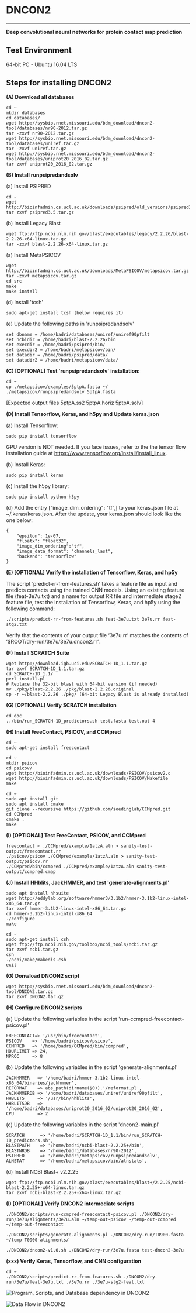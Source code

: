 # DNCON2
--------------------------------------------------------------------------------------
**Deep convolutional neural networks for protein contact map prediction**

Test Environment
--------------------------------------------------------------------------------------
64-bit PC - Ubuntu 16.04 LTS

Steps for installing DNCON2
--------------------------------------------------------------------------------------
**(A) Download all databases**  
```
cd ~  
mkdir databases  
cd databases/  
wget http://sysbio.rnet.missouri.edu/bdm_download/dncon2-tool/databases/nr90-2012.tar.gz  
tar -zxvf nr90-2012.tar.gz  
wget http://sysbio.rnet.missouri.edu/bdm_download/dncon2-tool/databases/uniref.tar.gz  
tar -zxvf uniref.tar.gz  
wget http://sysbio.rnet.missouri.edu/bdm_download/dncon2-tool/databases/uniprot20_2016_02.tar.gz  
tar zxvf uniprot20_2016_02.tar.gz  
```

**(B) Install runpsipredandsolv**  

(a) Install PSIPRED
```
cd ~
wget http://bioinfadmin.cs.ucl.ac.uk/downloads/psipred/old_versions/psipred3.5.tar.gz
tar zxvf psipred3.5.tar.gz
```
(b) Install Legacy Blast
```
wget ftp://ftp.ncbi.nlm.nih.gov/blast/executables/legacy/2.2.26/blast-2.2.26-x64-linux.tar.gz
tar -zxvf blast-2.2.26-x64-linux.tar.gz
```
(a) Install MetaPSICOV
```
wget http://bioinfadmin.cs.ucl.ac.uk/downloads/MetaPSICOV/metapsicov.tar.gz
tar -zxvf metapsicov.tar.gz
cd src
make
make install
```
(d) Install 'tcsh'
```
sudo apt-get install tcsh (below requires it)
```
(e) Update the following paths in 'runpsipredandsolv'
```
set dbname = /home/badri/databases/uniref/uniref90pfilt
set ncbidir = /home/badri/blast-2.2.26/bin
set execdir = /home/badri/psipred/bin/
set execdir2 = /home/badri/metapsicov/bin/
set datadir = /home/badri/psipred/data/ 
set datadir2 = /home/badri/metapsicov/data/
```

**(C) [OPTIONAL] Test 'runpsipredandsolv' installation:**  
```
cd ~
cp ./metapsicov/examples/5ptpA.fasta ~/
./metapsicov/runpsipredandsolv 5ptpA.fasta
```
[Expected output files 5ptpA.ss2 5ptpA.horiz 5ptpA.solv]

**(D) Install Tensorflow, Keras, and h5py and Update keras.json**

(a) Install Tensorflow: 
```
sudo pip install tensorflow
```
GPU version is NOT needed. If you face issues, refer to the the tensor flow installation guide at https://www.tensorflow.org/install/install_linux.

(b) Install Keras:
```
sudo pip install keras
```
(c) Install the h5py library:  
```
sudo pip install python-h5py
```

(d) Add the entry [“image_dim_ordering": "tf”,] to your keras..json file at ~/.keras/keras.json. After the update, your keras.json should look like the one below:  
```
{
    "epsilon": 1e-07,
    "floatx": "float32",
    "image_dim_ordering":"tf",
    "image_data_format": "channels_last",
    "backend": "tensorflow"
}
```

**(E) [OPTIONAL] Verify the installation of Tensorflow, Keras, and hp5y**  

The script ‘predict-rr-from-features.sh’ takes a feature file as input and predicts contacts using the trained CNN models. Using an existing feature file (feat-3e7u.txt) and a name for output RR file and intermediate stage2 feature file, test the installation of Tensorflow, Keras, and hp5y using the following command:
```
./scripts/predict-rr-from-features.sh feat-3e7u.txt 3e7u.rr feat-stg2.txt
```
Verify that the contents of your output file ‘3e7u.rr’ matches the contents of ‘$ROOT/dry-run/3e7u/3e7u.dncon2.rr’.

**(F) Install SCRATCH Suite** 
```
wget http://download.igb.uci.edu/SCRATCH-1D_1.1.tar.gz
tar zxvf SCRATCH-1D_1.1.tar.gz
cd SCRATCH-1D_1.1/
perl install.pl
# Replace the 32-bit blast with 64-bit version (if needed)
mv ./pkg/blast-2.2.26 ./pkg/blast-2.2.26.original
cp -r ~/blast-2.2.26 ./pkg/ (64-bit Legacy Blast is already installed)
```

**(G) [OPTIONAL] Verify SCRATCH installation**  
```
cd doc
../bin/run_SCRATCH-1D_predictors.sh test.fasta test.out 4
```

**(H) Install FreeContact, PSICOV, and CCMpred**  
```
cd ~
sudo apt-get install freecontact

cd ~
mkdir psicov
cd psicov/
wget http://bioinfadmin.cs.ucl.ac.uk/downloads/PSICOV/psicov2.c
wget http://bioinfadmin.cs.ucl.ac.uk/downloads/PSICOV/Makefile
make

cd ~
sudo apt install git
sudo apt install cmake
git clone --recursive https://github.com/soedinglab/CCMpred.git
cd CCMpred
cmake .
make
```

**(I) [OPTIONAL] Test FreeContact, PSICOV, and CCMpred**  
```
freecontact < ./CCMpred/example/1atzA.aln > sanity-test-output/freecontact.rr
./psicov/psicov ./CCMpred/example/1atzA.aln > sanity-test-output/psicov.rr
./CCMpred/bin/ccmpred ./CCMpred/example/1atzA.aln sanity-test-output/ccmpred.cmap
```

**(J) Install HHblits, JackHMMER, and test 'generate-alignments.pl'**  
```
sudo apt install hhsuite
wget http://eddylab.org/software/hmmer3/3.1b2/hmmer-3.1b2-linux-intel-x86_64.tar.gz
tar zxvf hmmer-3.1b2-linux-intel-x86_64.tar.gz
cd hmmer-3.1b2-linux-intel-x86_64
./configure
make
```
```
cd ~
sudo apt-get install csh
wget ftp://ftp.ncbi.nih.gov/toolbox/ncbi_tools/ncbi.tar.gz
tar zxvf ncbi.tar.gz
csh
./ncbi/make/makedis.csh
exit
```

**(G) Donwload DNCON2 script**
```
wget http://sysbio.rnet.missouri.edu/bdm_download/dncon2-tool/DNCON2.tar.gz
tar zxvf DNCON2.tar.gz
```

**(H) Configure DNCON2 scripts**  

(a) Update the following variables in the script 'run-ccmpred-freecontact-psicov.pl'
```
FREECONTACT=> '/usr/bin/freecontact',
PSICOV    => '/home/badri/psicov/psicov',
CCMPRED   => '/home/badri/CCMpred/bin/ccmpred',
HOURLIMIT => 24,
NPROC     => 8
```

(b) Update the following variables in the script 'generate-alignments.pl' 
```
JACKHMMER   => '/home/badri/hmmer-3.1b2-linux-intel-x86_64/binaries/jackhmmer',
REFORMAT    => abs_path(dirname($0)).'/reformat.pl',
JACKHMMERDB => '/home/badri/databases/uniref/uniref90pfilt',
HHBLITS     => '/usr/bin/hhblits',
HHBLITSDB   => '/home/badri/databases/uniprot20_2016_02/uniprot20_2016_02',
CPU         => 2
```

(c) Update the following variables in the script 'dncon2-main.pl' 
```
SCRATCH      => '/home/badri/SCRATCH-1D_1.1/bin/run_SCRATCH-1D_predictors.sh',
BLASTPATH    => '/home/badri/ncbi-blast-2.2.25+/bin', 
BLASTNRDB    => '/home/badri/databases/nr90-2012',
PSIPRED      => '/home/badri/metapsicov/runpsipredandsolv',
ALNSTAT      => '/home/badri/metapsicov/bin/alnstats',
```

(d) Install NCBI Blast+ v2.2.25
```
wget ftp://ftp.ncbi.nlm.nih.gov/blast/executables/blast+/2.2.25/ncbi-blast-2.2.25+-x64-linux.tar.gz
tar zxvf ncbi-blast-2.2.25+-x64-linux.tar.gz 
```

**(I) [OPTIONAL] Verify DNCON2 intermediate scripts**
```
./DNCON2/scripts/run-ccmpred-freecontact-psicov.pl ./DNCON2/dry-run/3e7u/alignments/3e7u.aln ~/temp-out-psicov ~/temp-out-ccmpred ~/temp-out-freecontact

./DNCON2/scripts/generate-alignments.pl ./DNCON2/dry-run/T0900.fasta ~/temp-T0900-alignments/

./DNCON2/dncon2-v1.0.sh ./DNCON2/dry-run/3e7u.fasta test-dncon2-3e7u
```

**(xxx) Verify Keras, Tensorflow, and CNN configuration**
```
cd ~
./DNCON2/scripts/predict-rr-from-features.sh ./DNCON2/dry-run/3e7u/feat-3e7u.txt ./3e7u.rr ./3e7u-stg2-feat.txt 
```


![Program, Scripts, and Database dependency in DNCON2](https://github.com/multicom-toolbox/DNCON2/blob/master/dependency.PNG)

![Data Flow in DNCON2](https://github.com/multicom-toolbox/DNCON2/blob/master/dataflow.PNG)
